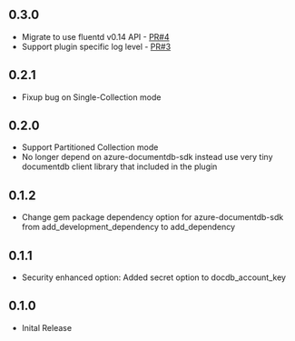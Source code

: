 ## 0.3.0

* Migrate to use fluentd v0.14 API - [PR#4](https://github.com/yokawasa/fluent-plugin-documentdb/pull/4)
* Support plugin specific log level - [PR#3](https://github.com/yokawasa/fluent-plugin-documentdb/pull/3) 


## 0.2.1

* Fixup bug on Single-Collection mode

## 0.2.0

* Support Partitioned Collection mode
* No longer depend on azure-documentdb-sdk instead use very tiny documentdb client library that included in the plugin

## 0.1.2
	
* Change gem package dependency option for azure-documentdb-sdk from add_development_dependency to add_dependency

## 0.1.1

* Security enhanced option: Added secret option to docdb_account_key

## 0.1.0

* Inital Release
